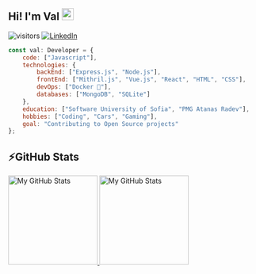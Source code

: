 ## Hi! I'm Val <img src="https://media.giphy.com/media/hvRJCLFzcasrR4ia7z/giphy.gif" width="24px" height="24px">

![visitors](https://komarev.com/ghpvc/?username=valeriatoneva)
[![LinkedIn](https://img.shields.io/badge/-LinkedIn-0e76a8?style=flat-square&logo=Linkedin&logoColor=white)](https://www.linkedin.com/in/valeria-toneva-39a89a230/) 

```javascript
const val: Developer = {
    code: ["Javascript"],
    technologies: {
        backEnd: ["Express.js", "Node.js"],
        frontEnd: ["Mithril.js", "Vue.js", "React", "HTML", "CSS"],
        devOps: ["Docker 🐳"],
        databases: ["MongoDB", "SQLite"]
    },
    education: ["Software University of Sofia", "PMG Atanas Radev"],
    hobbies: ["Coding", "Cars", "Gaming"],
    goal: "Contributing to Open Source projects"
};
```

## ⚡GitHub Stats

<a href="https://github.com/valeriatoneva">
  <img height="180em" alt="My GitHub Stats" src="https://github-readme-stats.vercel.app/api?username=valeriatoneva&bg_color=00000000&text_color=3498db&hide_border=true&count_private=true&include_all_commits=true" />
  <img height="180em" alt="My GitHub Stats" src="https://github-readme-stats.vercel.app/api/top-langs/?username=valeriatoneva&langs_count=6&layout=compact&bg_color=00000000&text_color=3498db&hide_border=true&count_private=true&include_all_commits=true&hide=smalltalk,shell,html,scss,css" />
</a>
